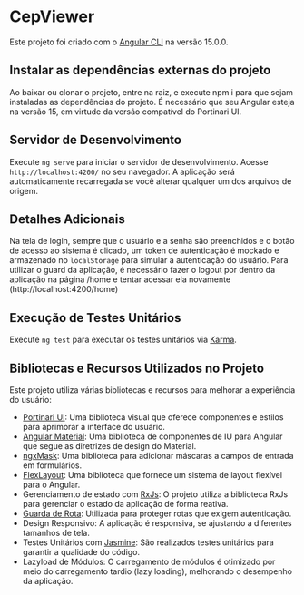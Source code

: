 # CepViewer

Este projeto foi criado com o [Angular CLI](https://github.com/angular/angular-cli) na versão 15.0.0.

## Instalar as dependências externas do projeto

Ao baixar ou clonar o projeto, entre na raiz, e execute npm i para que sejam instaladas as dependências do projeto. É necessário que seu Angular esteja na versão 15, em virtude da versão compatível do Portinari UI.

## Servidor de Desenvolvimento

Execute `ng serve` para iniciar o servidor de desenvolvimento. Acesse `http://localhost:4200/` no seu navegador. A aplicação será automaticamente recarregada se você alterar qualquer um dos arquivos de origem.


## Detalhes Adicionais

Na tela de login, sempre que o usuário e a senha são preenchidos e o botão de acesso ao sistema é clicado, um token de autenticação é mockado e armazenado no `localStorage` para simular a autenticação do usuário. Para utilizar o guard da aplicação, é necessário fazer o logout por dentro da aplicação na página /home e tentar acessar ela novamente (http://localhost:4200/home)

## Execução de Testes Unitários

Execute `ng test` para executar os testes unitários via [Karma](https://karma-runner.github.io).


## Bibliotecas e Recursos Utilizados no Projeto

Este projeto utiliza várias bibliotecas e recursos para melhorar a experiência do usuário:

- [Portinari UI](https://portinari.io/): Uma biblioteca visual que oferece componentes e estilos para aprimorar a interface do usuário.
- [Angular Material](https://material.angular.io/): Uma biblioteca de componentes de IU para Angular que segue as diretrizes de design do Material.
- [ngxMask](https://www.npmjs.com/package/ngx-mask): Uma biblioteca para adicionar máscaras a campos de entrada em formulários.
- [FlexLayout](https://github.com/angular/flex-layout): Uma biblioteca que fornece um sistema de layout flexível para o Angular.
- Gerenciamento de estado com [RxJs](https://rxjs.dev/): O projeto utiliza a biblioteca RxJs para gerenciar o estado da aplicação de forma reativa.
- [Guarda de Rota](https://angular.io/guide/router#canactivate-requiring-authentication): Utilizada para proteger rotas que exigem autenticação.
- Design Responsivo: A aplicação é responsiva, se ajustando a diferentes tamanhos de tela.
- Testes Unitários com [Jasmine](https://jasmine.github.io/): São realizados testes unitários para garantir a qualidade do código.
- Lazyload de Módulos: O carregamento de módulos é otimizado por meio do carregamento tardio (lazy loading), melhorando o desempenho da aplicação.
